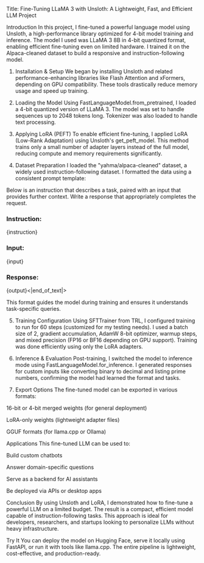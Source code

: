 Title: Fine-Tuning LLaMA 3 with Unsloth: A Lightweight, Fast, and Efficient LLM Project

Introduction
In this project, I fine-tuned a powerful language model using Unsloth, a high-performance library optimized for 4-bit model training and inference. The model I used was LLaMA 3 8B in 4-bit quantized format, enabling efficient fine-tuning even on limited hardware. I trained it on the Alpaca-cleaned dataset to build a responsive and instruction-following model.

1. Installation & Setup
We began by installing Unsloth and related performance-enhancing libraries like Flash Attention and xFormers, depending on GPU compatibility. These tools drastically reduce memory usage and speed up training.

2. Loading the Model
Using FastLanguageModel.from_pretrained, I loaded a 4-bit quantized version of LLaMA 3. The model was set to handle sequences up to 2048 tokens long. Tokenizer was also loaded to handle text processing.

3. Applying LoRA (PEFT)
To enable efficient fine-tuning, I applied LoRA (Low-Rank Adaptation) using Unsloth's get_peft_model. This method trains only a small number of adapter layers instead of the full model, reducing compute and memory requirements significantly.

4. Dataset Preparation
I loaded the "yahma/alpaca-cleaned" dataset, a widely used instruction-following dataset. I formatted the data using a consistent prompt template:

Below is an instruction that describes a task, paired with an input that provides further context. Write a response that appropriately completes the request.

### Instruction:
{instruction}

### Input:
{input}

### Response:
{output}<|end_of_text|>

This format guides the model during training and ensures it understands task-specific queries.

5. Training Configuration
Using SFTTrainer from TRL, I configured training to run for 60 steps (customized for my testing needs). I used a batch size of 2, gradient accumulation, AdamW 8-bit optimizer, warmup steps, and mixed precision (FP16 or BF16 depending on GPU support). Training was done efficiently using only the LoRA adapters.

6. Inference & Evaluation
Post-training, I switched the model to inference mode using FastLanguageModel.for_inference. I generated responses for custom inputs like converting binary to decimal and listing prime numbers, confirming the model had learned the format and tasks.

7. Export Options
The fine-tuned model can be exported in various formats:

16-bit or 4-bit merged weights (for general deployment)

LoRA-only weights (lightweight adapter files)

GGUF formats (for llama.cpp or Ollama)

Applications
This fine-tuned LLM can be used to:

Build custom chatbots

Answer domain-specific questions

Serve as a backend for AI assistants

Be deployed via APIs or desktop apps

Conclusion
By using Unsloth and LoRA, I demonstrated how to fine-tune a powerful LLM on a limited budget. The result is a compact, efficient model capable of instruction-following tasks. This approach is ideal for developers, researchers, and startups looking to personalize LLMs without heavy infrastructure.

Try It
You can deploy the model on Hugging Face, serve it locally using FastAPI, or run it with tools like llama.cpp. The entire pipeline is lightweight, cost-effective, and production-ready.

